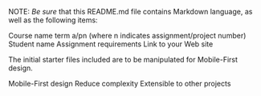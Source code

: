 NOTE: *Be sure* that this README.md file contains Markdown language, as
well as the following items:

Course name term a/pn (where n indicates assignment/project number)
Student name
Assignment requirements
Link to your Web site

The initial starter files included are to be manipulated for Mobile-First design.

Mobile-First design
Reduce complexity
Extensible to other projects
